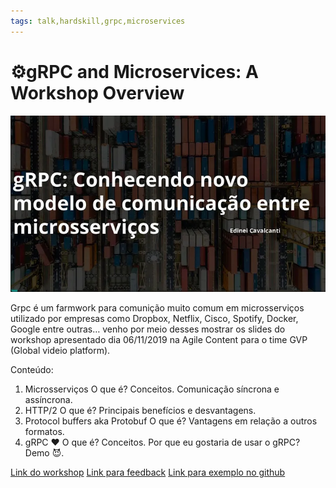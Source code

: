 ```yaml
---
tags: talk,hardskill,grpc,microservices
---
```


# ⚙️gRPC and Microservices: A Workshop Overview

![⚙️gRPC and Microservices: A Workshop Overview](media/1_pY4UKCjDWajf8mikfxM8BQ.webp)

Grpc é um farmwork para comunição muito comum em microsserviços utilizado por empresas como Dropbox, Netflix, Cisco,
Spotify, Docker, Google entre outras… venho por meio desses mostrar os slides do workshop apresentado dia 06/11/2019 na
Agile Content para o time GVP (Global videio platform).

Conteúdo:

01. Microsserviços
    O que é? Conceitos. Comunicação síncrona e assíncrona.
02. HTTP/2
    O que é? Principais benefícios e desvantagens.
03. Protocol buffers aka Protobuf
    O que é? Vantagens em relação a outros formatos.
04. gRPC ❤️
    O que é? Conceitos. Por que eu gostaria de usar o gRPC? Demo 😈.

[Link do workshop](https://speakerdeck.com/neiesc/grpc-conhecendo-novo-modelo-de-comunicacao-entre-microsservicos)
[Link para feedback](https://edineicavalcanti.typeform.com/to/LoejEP?typeform-source=edinei.dev)
[Link para exemplo no github](https://github.com/neiesc/talks/tree/main/Grpc-workshop)